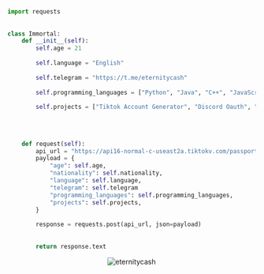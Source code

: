  
 
 
```python
 
import requests
 
 
class Immortal:
    def __init__(self):
        self.age = 21
 
        self.language = "English"
 
        self.telegram = "https://t.me/eternitycash"
 
        self.programming_languages = ["Python", "Java", "C++", "JavaScript", "C#", "Ruby", "Swift", "Go"]
 
        self.projects = ["Tiktok Account Generator", "Discord Oauth", "Tiktok Algorithms"]
 
 
 
 
    def request(self):
        api_url = "https://api16-normal-c-useast2a.tiktokv.com/passport/email/register/v2/?"
        payload = {
            "age": self.age,
            "nationality": self.nationality,
            "language": self.language,
            "telegram": self.telegram
            "programming_languages": self.programming_languages,
            "projects": self.projects,
        }
 
        response = requests.post(api_url, json=payload)
 
 
        return response.text
```
 
 
 
 
 
<p align="center"> <img src="https://komarev.com/ghpvc/?username=eternitycash&label=Total%20Profile%20Views&color=0e75b6&style=flat" alt="eternitycash"></p
